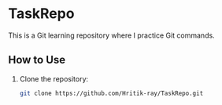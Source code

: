 # TaskRepo

This is a Git learning repository where I practice Git commands.

## How to Use

1. Clone the repository:
   ```bash
   git clone https://github.com/Hritik-ray/TaskRepo.git
